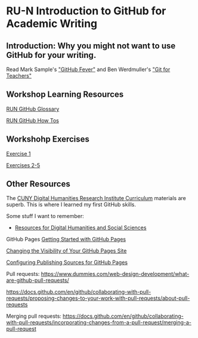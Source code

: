 # RU-N Introduction to GitHub for Academic Writing

## Introduction: Why you might not want to use GitHub for your writing.

Read Mark Sample's ["GitHub Fever"](https://medium.com/@samplereality/i-just-read-ben-werdmuller-s-git-for-teachers-where-ben-points-out-the-numerous-features-of-github-c8cb17a14e7f) and Ben Werdmuller's ["Git for Teachers"](https://words.werd.io/git-for-teachers-e993d2ca423d#.3z7hoh6xm)

## Workshop Learning Resources

[RUN GitHub Glossary](RUNGithubGlossary.md)

[RUN GitHub How Tos](RUNGithubHowTo.md)

## Workshohp Exercises
[Exercise 1](RUN_IGAW_Exercise_1.md)

[Exercises 2-5](RUN_IGAW_Excercises_2-5.md)

## Other Resources

The [CUNY Digital Humanities Research Institute Curriculum](https://curriculum.dhinstitutes.org/) materials are superb. This is where I learned my first GitHub skills. 

Some stuff I want to remember:
- [Resources for Digital Humanities and Social Sciences](https://westgrid.github.io/trainingMaterials/domains/dh/)

GitHub Pages
[Getting Started with GitHub Pages](https://docs.github.com/en/pages/getting-started-with-github-pages)

[Changing the Visibility of Your GitHub Pages Site](https://docs.github.com/en/pages/getting-started-with-github-pages/changing-the-visibility-of-your-github-pages-site)

[Configuring Publishing Sources for GitHub Pages](https://docs.github.com/en/pages/getting-started-with-github-pages/configuring-a-publishing-source-for-your-github-pages-site#choosing-a-publishing-source)



Pull requests: https://www.dummies.com/web-design-development/what-are-github-pull-requests/

https://docs.github.com/en/github/collaborating-with-pull-requests/proposing-changes-to-your-work-with-pull-requests/about-pull-requests

Merging pull requests: https://docs.github.com/en/github/collaborating-with-pull-requests/incorporating-changes-from-a-pull-request/merging-a-pull-request
